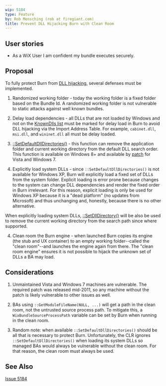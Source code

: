 ```yaml
---
wip: 5184
type: Feature
by: Rob Mensching (rob at firegiant.com)
title: Prevent DLL Hijacking Burn with Clean Room
---
```


## User stories

* As a WiX User I am confident my bundle executes securely.


## Proposal

To fully protect Burn from [DLL hijacking][hijack], several defenses must be implemented.

1. Randomized working folder - today the working folder is a fixed folder based on the Bundle Id. A randomized working folder is not vulnerable to static attacks against well known bundles.

1. Delay load dependencies - all DLLs that are not loaded by Windows and not on the [KnownDlls list][knowndlls] must be marked for delay load in Burn to avoid DLL hijacking via the Import Address Table. For example, `cabinet.dll`, `msi.dll`, and `wininet.dll` all must be delay loaded.

2. [::SetDefaultDllDirectories()][setdefaultdll] - this function can remove the application folder and current working directory from the default DLL search order. This function is available on Windows 8+ and available by [patch][KB2533623] for Vista and Windows 7.

3. Explicitly load system DLLs - since `::SetDefaultDllDirectories()` is not available for Windows XP, Burn will explicitly load a fixed set of DLLs from the system folder. Explicit loading is error prone because changes to the system can change DLL dependencies and render the fixed order in Burn irrelevant. For this reason, explicit loading is only be used for Windows XP because it is a "dead platform" (no updates from Microsoft) and thus unchanging and, honestly, because there is no other alternative.

  When explicitly loading system DLLs, [::SetDllDirectory()][setdlldirectory] will be also be used to remove the current working directory from the search path since where supported.

4. Clean room the Burn engine - when launched Burn copies its engine (the stub and UX container) to an empty working folder--called the "clean room"--and launches the engine again from there. The "clean room engine" ensures it is not possible to hijack the unknown set of DLLs a BA may load.


## Considerations

1. Unmaintained Vista and Windows 7 machines are vulnerable. The required patch was released mid-2011, so any machine without the patch is likely vulnerable to other issues as well.

2. BAs using `::GetModuleFileName(NULL, ...)` will get a path in the clean room, not the untrusted source process path. To mitigate this, a `WixBundleSourceProcessPath` variable can be set by Burn when running in the clean room.

3. Random note: when available `::SetDefaultDllDirectories()` should be all that is necessary to protect Burn. Unfortunately, the CLR ignores `::SetDefaultDllDirectories()` when loading its system DLLs so managed BAs would always be vulnerable without the clean room. For that reason, the clean room must always be used.


## See Also

[Issue 5184](http://wixtoolset.org/issues/5184/)

[hijack]: https://en.wikipedia.org/wiki/Dynamic-link_library#DLL_hijacking

[setdefaultdll]: https://msdn.microsoft.com/en-us/library/windows/desktop/hh310515(v=vs.85).aspx

[setdlldirectory]: https://msdn.microsoft.com/en-us/library/windows/desktop/ms686203(v=vs.85).aspx

[knowndlls]: https://support.microsoft.com/en-us/kb/164501

[KB2533623]: https://support.microsoft.com/en-us/kb/2533623